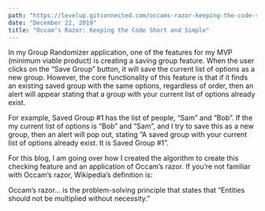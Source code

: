 ```yaml
---
path: "https://levelup.gitconnected.com/occams-razor-keeping-the-code-short-and-simple-7ce4b60f87d4"
date: "December 22, 2019"
title: "Occam’s Razor: Keeping the Code Short and Simple"
---
```


In my Group Randomizer application, one of the features for my MVP (minimum viable product) is creating a saving group feature. When the user clicks on the “Save Group” button, it will save the current list of options as a new group. However, the core functionality of this feature is that if it finds an existing saved group with the same options, regardless of order, then an alert will appear stating that a group with your current list of options already exist.

For example, Saved Group #1 has the list of people, “Sam” and “Bob”. If the my current list of options is “Bob” and “Sam”, and I try to save this as a new group, then an alert will pop out, stating “A saved group with your current list of options already exist. It is Saved Group #1”.

For this blog, I am going over how I created the algorithm to create this checking feature and an application of Occam’s razor. If you’re not familiar with Occam’s razor, Wikipedia’s definition is:

Occam’s razor… is the problem-solving principle that states that “Entities should not be multiplied without necessity.”
